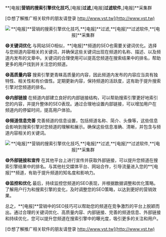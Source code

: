 **[电报]**营销的搜索引擎优化技巧,**[电报]**过滤,**[电报]**过滤软件,**[电报]**采集群

[😍想了解推广相关软件的朋友请登录 http://www.vst.tw](http://www.vst.tw)

 <center><img src="https://vst.tw/MP4/tuiguang/png/3.png" alt="**[电报]**营销的搜索引擎优化技巧,**[电报]**过滤,**[电报]**过滤软件,**[电报]**采集群"></center>

**😄关键词优化**
与网站SEO相似，**[电报]**频道的SEO也需要关键词优化。选择与您频道内容相关的关键词，并确保这些关键词出现在频道的名称、描述、以及频道内发布的文章中。关键词的合理使用可以提高您频道在搜索结果中的排名，帮助更多的用户找到并关注您的频道。

**😄高质量内容**
搜索引擎更青睐高质量的内容，因此频道内发布的内容应当具有独特性、相关性和有价值性。定期更新内容，保持频道的活跃度，这有助于提升搜索引擎对您频道的排名。

**😄内部链接**
在频道内部建立良好的内部链接结构，可以帮助搜索引擎更好地索引您的内容，并提升整体的SEO表现。通过合理地设置内部链接，可以增加用户在频道内的停留时间，提高用户体验。

**😄频道信息完善**
完善频道的信息设置，包括频道名称、简介、头像等，这些信息会影响到搜索引擎对您频道的理解和展示。确保这些信息准确、清晰，并包含与频道内容相关的关键词。

 <center><img src="https://vst.tw/MP4/tuiguang/png/8.png" alt="**[电报]**营销的搜索引擎优化技巧,**[电报]**过滤,**[电报]**过滤软件,**[电报]**采集群"></center>

**😄外部链接和宣传**
在其他平台上进行宣传并获取外部链接，可以提升您频道在搜索引擎结果中的排名。与其他社交媒体平台、网站合作，引导流量进入您的**[电报]**频道，有助于提升频道的知名度和影响力。

**😄监控和优化**
最后，持续监控您频道的SEO表现，并根据数据调整和优化策略。了解用户行为和搜索引擎的变化，及时调整您的SEO策略，以达到更好的营销效果。

总之，**[电报]**营销中的SEO技巧可以帮助您的频道在竞争激烈的平台上脱颖而出。通过合理的关键词优化、高质量内容、内部链接、完善的频道信息、外部链接和持续优化，您可以提升您频道在搜索引擎中的曝光度，吸引更多的关注和用户。

[😍想了解推广相关软件的朋友请登录 http://www.vst.tw](http://www.vst.tw)



